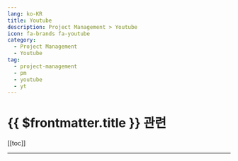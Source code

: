 ```yaml
---
lang: ko-KR
title: Youtube
description: Project Management > Youtube
icon: fa-brands fa-youtube
category:
  - Project Management
  - Youtube
tag:
  - project-management
  - pm
  - youtube
  - yt
---
```


# {{ $frontmatter.title }} 관련

[[toc]]

---

<TagLinks />